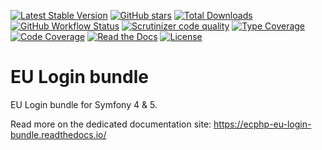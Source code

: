 [![Latest Stable Version](https://img.shields.io/packagist/v/ecphp/eu-login-bundle.svg?style=flat-square)](https://packagist.org/packages/ecphp/eu-login-bundle)
 [![GitHub stars](https://img.shields.io/github/stars/ecphp/eu-login-bundle.svg?style=flat-square)](https://packagist.org/packages/ecphp/eu-login-bundle)
 [![Total Downloads](https://img.shields.io/packagist/dt/ecphp/eu-login-bundle.svg?style=flat-square)](https://packagist.org/packages/ecphp/eu-login-bundle)
 [![GitHub Workflow Status](https://img.shields.io/github/workflow/status/ecphp/eu-login-bundle/Continuous%20Integration/1.0?style=flat-square)](https://github.com/ecphp/eu-login-bundle/actions)
 [![Scrutinizer code quality](https://img.shields.io/scrutinizer/quality/g/ecphp/eu-login-bundle/1.0.svg?style=flat-square)](https://scrutinizer-ci.com/g/ecphp/eu-login-bundle/?branch=1.0)
 [![Type Coverage](https://shepherd.dev/github/ecphp/eu-login-bundle/coverage.svg)](https://shepherd.dev/github/ecphp/eu-login-bundle)
 [![Code Coverage](https://img.shields.io/scrutinizer/coverage/g/ecphp/eu-login-bundle/1.0.svg?style=flat-square)](https://scrutinizer-ci.com/g/ecphp/eu-login-bundle/?branch=1.0)
 [![Read the Docs](https://img.shields.io/readthedocs/ecphp-eu-login-bundle?style=flat-square)](https://ecphp-eu-login-bundle.readthedocs.io/)
 [![License](https://img.shields.io/packagist/l/ecphp/eu-login-bundle.svg?style=flat-square)](https://packagist.org/packages/ecphp/eu-login-bundle)

# EU Login bundle

EU Login bundle for Symfony 4 & 5.

Read more on the dedicated documentation site: https://ecphp-eu-login-bundle.readthedocs.io/
